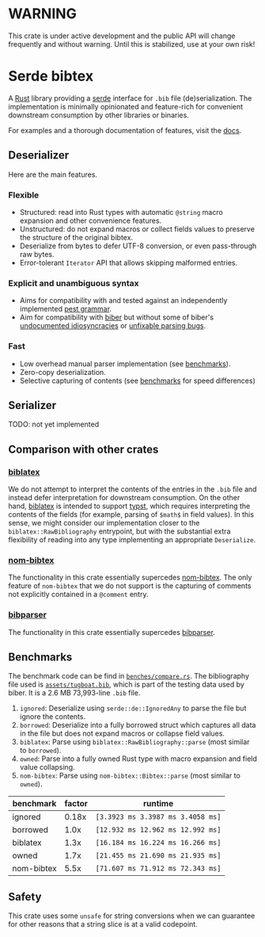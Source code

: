 # WARNING
This crate is under active development and the public API will change frequently and without warning.
Until this is stabilized, use at your own risk!

# Serde bibtex
A [Rust](https://www.rust-lang.org/) library providing a [serde](https://serde.rs/) interface for `.bib` file (de)serialization.
The implementation is minimally opinionated and feature-rich for convenient downstream consumption by other libraries or binaries.

For examples and a thorough documentation of features, visit the [docs](https://docs.rs/serde_bibtex/latest/serde_bibtex).

## Deserializer
Here are the main features.

### Flexible
  - Structured: read into Rust types with automatic `@string` macro expansion and other convenience features.
  - Unstructured: do not expand macros or collect fields values to preserve the structure of the original bibtex.
  - Deserialize from bytes to defer UTF-8 conversion, or even pass-through raw bytes.
  - Error-tolerant `Iterator` API that allows skipping malformed entries.

### Explicit and unambiguous syntax
  - Aims for compatibility with and tested against an independently implemented [pest grammar](/src/syntax/bibtex.pest).
  - Aim for compatibility with [biber](https://github.com/plk/biber) but without some of biber's [undocumented idiosyncracies](https://docs.rs/serde_bibtex/latest/serde_bibtex/syntax/index.html#differences-from-biber) or [unfixable parsing bugs](https://github.com/plk/biber/issues/456).

### Fast
  - Low overhead manual parser implementation (see [benchmarks](#benchmarks)).
  - Zero-copy deserialization.
  - Selective capturing of contents (see [benchmarks](#benchmarks) for speed differences)


## Serializer
TODO: not yet implemented


## Comparison with other crates
### [biblatex](https://github.com/typst/biblatex)
We do not attempt to interpret the contents of the entries in the `.bib` file and instead defer interpretation for downstream consumption.
On the other hand, [biblatex](https://github.com/typst/biblatex) is intended to support [typst](https://github.com/typst/typst), which requires interpreting the contents of the fields (for example, parsing of `$math$` in field values).
In this sense, we might consider our implementation closer to the `biblatex::RawBibliography` entrypoint, but with the substantial extra flexibility of reading into any type implementing an appropriate `Deserialize`.

### [nom-bibtex](https://github.com/charlesvdv/nom-bibtex)
The functionality in this crate essentially supercedes [nom-bibtex](https://github.com/charlesvdv/nom-bibtex).
The only feature of `nom-bibtex` that we do not support is the capturing of comments not explicitly contained in a `@comment` entry.

### [bibparser](https://github.com/typho/bibparser)
The functionality in this crate essentially supercedes [bibparser](https://github.com/typho/bibparser).

## Benchmarks
The benchmark code can be find in [`benches/compare.rs`](/benches/compare.rs).
The bibliography file used is [`assets/tugboat.bib`](/assets/tugboat.bib), which is part of the testing data used by biber.
It is a 2.6 MB 73,993-line `.bib` file.

1. `ignored`: Deserialize using `serde::de::IgnoredAny` to parse the file but ignore the contents.
2. `borrowed`: Deserialize into a fully borrowed struct which captures all data in the file but does not expand macros or collapse field values.
3. `biblatex`: Parse using `biblatex::RawBibliography::parse` (most similar to `borrowed`).
4. `owned`: Parse into a fully owned Rust type with macro expansion and field value collapsing.
5. `nom-bibtex`: Parse using `nom-bibtex::Bibtex::parse` (most similar to `owned`).

| benchmark  | factor | runtime                           | 
|------------|--------|-----------------------------------|
| ignored    | 0.18x  | `[3.3923 ms 3.3987 ms 3.4058 ms]` |
| borrowed   | 1.0x   | `[12.932 ms 12.962 ms 12.992 ms]` |
| biblatex   | 1.3x   | `[16.184 ms 16.224 ms 16.266 ms]` |
| owned      | 1.7x   | `[21.455 ms 21.690 ms 21.935 ms]` |
| nom-bibtex | 5.5x   | `[71.607 ms 71.912 ms 72.343 ms]` |

## Safety
This crate uses some `unsafe` for string conversions when we can guarantee for other reasons that a string slice is at a valid codepoint.
